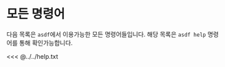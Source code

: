 # 모든 명령어

다음 목록은 `asdf`에서 이용가능한 모든 명령어들입니다. 해당 목록은 `asdf help` 명령어를 통해 확인가능합니다.

<<< @../../help.txt
